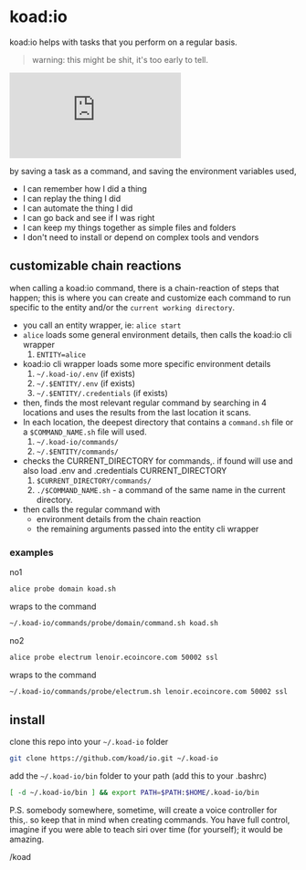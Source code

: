 # koad:io

koad:io helps with tasks that you perform on a regular basis.


> warning: this might be shit, it's too early to tell.


[![Matrix](https://img.shields.io/matrix/io:koad.sh?label=io:koad.sh&logo=matrix&server_fqdn=matrix.koad.sh)](https://matrix.to/#/#io:koad.sh?via=koad.sh)


by saving a task as a command, and saving the environment variables used,

- I can remember how I did a thing
- I can replay the thing I did
- I can automate the thing I did
- I can go back and see if I was right
- I can keep my things together as simple files and folders
- I don't need to install or depend on complex tools and vendors


## customizable chain reactions

when calling a koad:io command, there is a chain-reaction of steps that happen; this is where you can create and customize each command to run specific to the entity and/or the `current working directory`. 

- you call an entity wrapper, ie: `alice start`
- `alice` loads some general environment details, then calls the koad:io cli wrapper
	1. `ENTITY=alice`   
- koad:io cli wrapper loads some more specific environment details
	1. `~/.koad-io/.env`   (if exists)  
	2. `~/.$ENTITY/.env`   (if exists)  
	3. `~/.$ENTITY/.credentials`   (if exists)  
- then, finds the most relevant regular command by searching in 4 locations and uses the results from the last location it scans.
- In each location, the deepest directory that contains a `command.sh` file or a `$COMMAND_NAME.sh` file will used.
	1. `~/.koad-io/commands/`  
	2. `~/.$ENTITY/commands/`  
- checks the CURRENT_DIRECTORY for commands,. if found will use and also load .env and .credentials CURRENT_DIRECTORY 
	1. `$CURRENT_DIRECTORY/commands/`  
	2. `./$COMMAND_NAME.sh` - a command of the same name in the current directory.  
- then calls the regular command with
	- environment details from the chain reaction
	- the remaining arguments passed into the entity cli wrapper


### examples

no1
```bash
alice probe domain koad.sh
```
wraps to the command 
```bash
~/.koad-io/commands/probe/domain/command.sh koad.sh
```

no2
```bash
alice probe electrum lenoir.ecoincore.com 50002 ssl
```
wraps to the command 
```bash
~/.koad-io/commands/probe/electrum.sh lenoir.ecoincore.com 50002 ssl
```


## install

clone this repo into your `~/.koad-io` folder
```bash
git clone https://github.com/koad/io.git ~/.koad-io
```

add the `~/.koad-io/bin` folder to your path (add this to your .bashrc)
```bash
[ -d ~/.koad-io/bin ] && export PATH=$PATH:$HOME/.koad-io/bin
```


P.S.  somebody somewhere, sometime, will create a voice controller for this,. so keep that in mind when creating commands.  You have full control, imagine if you were able to teach siri over time (for yourself);  it would be amazing.  


/koad